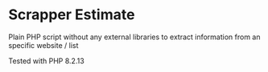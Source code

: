 # Scrapper Estimate

Plain PHP script without any external libraries to extract information from an specific website / list

Tested with PHP 8.2.13